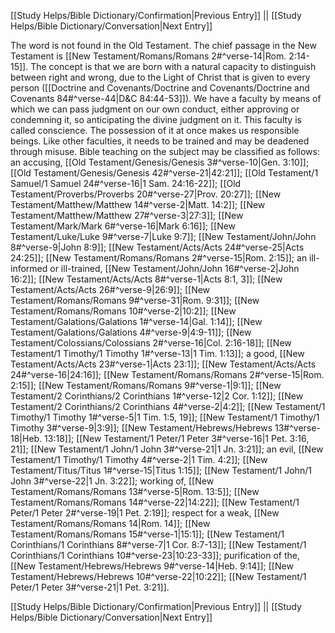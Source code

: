[[Study Helps/Bible Dictionary/Confirmation|Previous Entry]]  ||  [[Study Helps/Bible Dictionary/Conversation|Next Entry]]

 The word is not found in the Old Testament. The chief passage in the New Testament is [[New Testament/Romans/Romans 2#^verse-14|Rom. 2:14-15]]. The concept is that we are born with a natural capacity to distinguish between right and wrong, due to the Light of Christ that is given to every person ([[Doctrine and Covenants/Doctrine and Covenants/Doctrine and Covenants 84#^verse-44|D&C 84:44-53]]). We have a faculty by means of which we can pass judgment on our own conduct, either approving or condemning it, so anticipating the divine judgment on it. This faculty is called conscience. The possession of it at once makes us responsible beings. Like other faculties, it needs to be trained and may be deadened through misuse. Bible teaching on the subject may be classified as follows: an accusing, [[Old Testament/Genesis/Genesis 3#^verse-10|Gen. 3:10]]; [[Old Testament/Genesis/Genesis 42#^verse-21|42:21]]; [[Old Testament/1 Samuel/1 Samuel 24#^verse-16|1 Sam. 24:16-22]]; [[Old Testament/Proverbs/Proverbs 20#^verse-27|Prov. 20:27]]; [[New Testament/Matthew/Matthew 14#^verse-2|Matt. 14:2]]; [[New Testament/Matthew/Matthew 27#^verse-3|27:3]]; [[New Testament/Mark/Mark 6#^verse-16|Mark 6:16]]; [[New Testament/Luke/Luke 9#^verse-7|Luke 9:7]]; [[New Testament/John/John 8#^verse-9|John 8:9]]; [[New Testament/Acts/Acts 24#^verse-25|Acts 24:25]]; [[New Testament/Romans/Romans 2#^verse-15|Rom. 2:15]]; an ill-informed or ill-trained, [[New Testament/John/John 16#^verse-2|John 16:2]]; [[New Testament/Acts/Acts 8#^verse-1|Acts 8:1, 3]]; [[New Testament/Acts/Acts 26#^verse-9|26:9]]; [[New Testament/Romans/Romans 9#^verse-31|Rom. 9:31]]; [[New Testament/Romans/Romans 10#^verse-2|10:2]]; [[New Testament/Galations/Galations 1#^verse-14|Gal. 1:14]]; [[New Testament/Galations/Galations 4#^verse-9|4:9-11]]; [[New Testament/Colossians/Colossians 2#^verse-16|Col. 2:16-18]]; [[New Testament/1 Timothy/1 Timothy 1#^verse-13|1 Tim. 1:13]]; a good, [[New Testament/Acts/Acts 23#^verse-1|Acts 23:1]]; [[New Testament/Acts/Acts 24#^verse-16|24:16]]; [[New Testament/Romans/Romans 2#^verse-15|Rom. 2:15]]; [[New Testament/Romans/Romans 9#^verse-1|9:1]]; [[New Testament/2 Corinthians/2 Corinthians 1#^verse-12|2 Cor. 1:12]]; [[New Testament/2 Corinthians/2 Corinthians 4#^verse-2|4:2]]; [[New Testament/1 Timothy/1 Timothy 1#^verse-5|1 Tim. 1:5, 19]]; [[New Testament/1 Timothy/1 Timothy 3#^verse-9|3:9]]; [[New Testament/Hebrews/Hebrews 13#^verse-18|Heb. 13:18]]; [[New Testament/1 Peter/1 Peter 3#^verse-16|1 Pet. 3:16, 21]]; [[New Testament/1 John/1 John 3#^verse-21|1 Jn. 3:21]]; an evil, [[New Testament/1 Timothy/1 Timothy 4#^verse-2|1 Tim. 4:2]]; [[New Testament/Titus/Titus 1#^verse-15|Titus 1:15]]; [[New Testament/1 John/1 John 3#^verse-22|1 Jn. 3:22]]; working of, [[New Testament/Romans/Romans 13#^verse-5|Rom. 13:5]]; [[New Testament/Romans/Romans 14#^verse-22|14:22]]; [[New Testament/1 Peter/1 Peter 2#^verse-19|1 Pet. 2:19]]; respect for a weak, [[New Testament/Romans/Romans 14|Rom. 14]]; [[New Testament/Romans/Romans 15#^verse-1|15:1]]; [[New Testament/1 Corinthians/1 Corinthians 8#^verse-7|1 Cor. 8:7-13]]; [[New Testament/1 Corinthians/1 Corinthians 10#^verse-23|10:23-33]]; purification of the, [[New Testament/Hebrews/Hebrews 9#^verse-14|Heb. 9:14]]; [[New Testament/Hebrews/Hebrews 10#^verse-22|10:22]]; [[New Testament/1 Peter/1 Peter 3#^verse-21|1 Pet. 3:21]].

[[Study Helps/Bible Dictionary/Confirmation|Previous Entry]]  ||  [[Study Helps/Bible Dictionary/Conversation|Next Entry]]